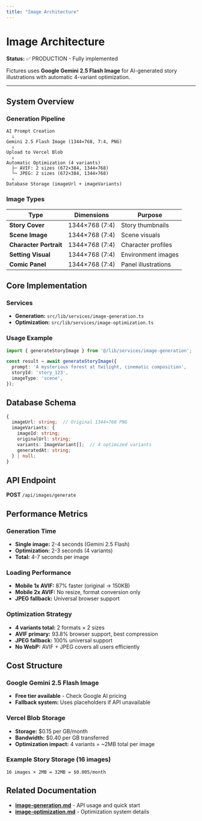 ```yaml
---
title: "Image Architecture"
---
```


# Image Architecture

**Status:** ✅ PRODUCTION - Fully implemented

Fictures uses **Google Gemini 2.5 Flash Image** for AI-generated story illustrations with automatic 4-variant optimization.

---

## System Overview

### Generation Pipeline

```
AI Prompt Creation
  ↓
Gemini 2.5 Flash Image (1344×768, 7:4, PNG)
  ↓
Upload to Vercel Blob
  ↓
Automatic Optimization (4 variants)
  ├─ AVIF: 2 sizes (672×384, 1344×768)
  └─ JPEG: 2 sizes (672×384, 1344×768)
  ↓
Database Storage (imageUrl + imageVariants)
```

### Image Types

| Type | Dimensions | Purpose |
|------|-----------|---------|
| **Story Cover** | 1344×768 (7:4) | Story thumbnails |
| **Scene Image** | 1344×768 (7:4) | Scene visuals |
| **Character Portrait** | 1344×768 (7:4) | Character profiles |
| **Setting Visual** | 1344×768 (7:4) | Environment images |
| **Comic Panel** | 1344×768 (7:4) | Panel illustrations |

## Core Implementation

### Services

- **Generation:** `src/lib/services/image-generation.ts`
- **Optimization:** `src/lib/services/image-optimization.ts`

### Usage Example

```typescript
import { generateStoryImage } from '@/lib/services/image-generation';

const result = await generateStoryImage({
  prompt: 'A mysterious forest at twilight, cinematic composition',
  storyId: 'story_123',
  imageType: 'scene',
});
```

## Database Schema

```typescript
{
  imageUrl: string;  // Original 1344×768 PNG
  imageVariants: {
    imageId: string;
    originalUrl: string;
    variants: ImageVariant[];  // 4 optimized variants
    generatedAt: string;
  } | null;
}
```

## API Endpoint

**POST** `/api/images/generate`

## Performance Metrics

### Generation Time
- **Single image:** 2-4 seconds (Gemini 2.5 Flash)
- **Optimization:** 2-3 seconds (4 variants)
- **Total:** 4-7 seconds per image

### Loading Performance
- **Mobile 1x AVIF:** 87% faster (original → 150KB)
- **Mobile 2x AVIF:** No resize, format conversion only
- **JPEG fallback:** Universal browser support

### Optimization Strategy
- **4 variants total:** 2 formats × 2 sizes
- **AVIF primary:** 93.8% browser support, best compression
- **JPEG fallback:** 100% universal support
- **No WebP:** AVIF + JPEG covers all users efficiently

## Cost Structure

### Google Gemini 2.5 Flash Image
- **Free tier available** - Check Google AI pricing
- **Fallback system:** Uses placeholders if API unavailable

### Vercel Blob Storage
- **Storage:** $0.15 per GB/month
- **Bandwidth:** $0.40 per GB transferred
- **Optimization impact:** 4 variants = ~2MB total per image

### Example Story Storage (16 images)
```
16 images × 2MB = 32MB = $0.005/month
```

## Related Documentation

- **[image-generation.md](image-generation.md)** - API usage and quick start
- **[image-optimization.md](image-optimization.md)** - Optimization system details
